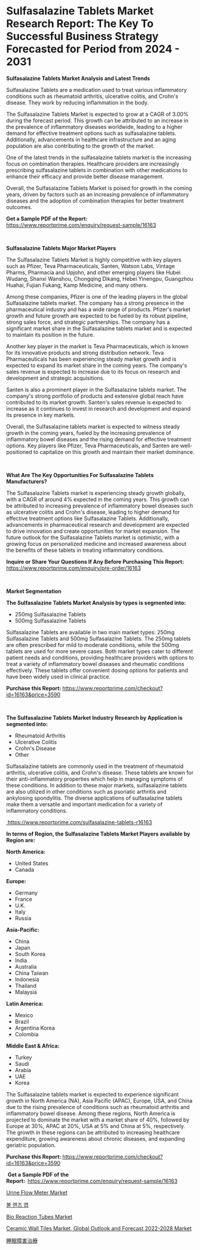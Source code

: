<p><h1>Sulfasalazine Tablets Market Research Report: The Key To Successful Business Strategy Forecasted for Period from 2024 - 2031</h1></p><p><strong>Sulfasalazine Tablets Market Analysis and Latest Trends</strong></p>
<p><p>Sulfasalazine Tablets are a medication used to treat various inflammatory conditions such as rheumatoid arthritis, ulcerative colitis, and Crohn's disease. They work by reducing inflammation in the body.</p><p>The Sulfasalazine Tablets Market is expected to grow at a CAGR of 3.00% during the forecast period. This growth can be attributed to an increase in the prevalence of inflammatory diseases worldwide, leading to a higher demand for effective treatment options such as sulfasalazine tablets. Additionally, advancements in healthcare infrastructure and an aging population are also contributing to the growth of the market.</p><p>One of the latest trends in the sulfasalazine tablets market is the increasing focus on combination therapies. Healthcare providers are increasingly prescribing sulfasalazine tablets in combination with other medications to enhance their efficacy and provide better disease management.</p><p>Overall, the Sulfasalazine Tablets Market is poised for growth in the coming years, driven by factors such as an increasing prevalence of inflammatory diseases and the adoption of combination therapies for better treatment outcomes.</p></p>
<p><strong>Get a Sample PDF of the Report:&nbsp;</strong> <a href="https://www.reportprime.com/enquiry/request-sample/16163">https://www.reportprime.com/enquiry/request-sample/16163</a></p>
<p>&nbsp;</p>
<p><strong>Sulfasalazine Tablets Major Market Players</strong></p>
<p><p>The Sulfasalazine Tablets Market is highly competitive with key players such as Pfizer, Teva Pharmaceuticals, Santen, Watson Labs, Vintage Pharms, Pharmacia and Upjohn, and other emerging players like Hubei Wudang, Shanxi Wanshou, Chongqing Dikang, Hebei Yinengpu, Guangzhou Huahai, Fujian Fukang, Kamp Medicine, and many others. </p><p>Among these companies, Pfizer is one of the leading players in the global Sulfasalazine tablets market. The company has a strong presence in the pharmaceutical industry and has a wide range of products. Pfizer's market growth and future growth are expected to be fueled by its robust pipeline, strong sales force, and strategic partnerships. The company has a significant market share in the Sulfasalazine tablets market and is expected to maintain its position in the future.</p><p>Another key player in the market is Teva Pharmaceuticals, which is known for its innovative products and strong distribution network. Teva Pharmaceuticals has been experiencing steady market growth and is expected to expand its market share in the coming years. The company's sales revenue is expected to increase due to its focus on research and development and strategic acquisitions.</p><p>Santen is also a prominent player in the Sulfasalazine tablets market. The company's strong portfolio of products and extensive global reach have contributed to its market growth. Santen's sales revenue is expected to increase as it continues to invest in research and development and expand its presence in key markets.</p><p>Overall, the Sulfasalazine tablets market is expected to witness steady growth in the coming years, fueled by the increasing prevalence of inflammatory bowel diseases and the rising demand for effective treatment options. Key players like Pfizer, Teva Pharmaceuticals, and Santen are well-positioned to capitalize on this growth and maintain their market dominance.</p></p>
<p>&nbsp;</p>
<p><strong>What Are The Key Opportunities For Sulfasalazine Tablets Manufacturers?</strong></p>
<p><p>The Sulfasalazine Tablets market is experiencing steady growth globally, with a CAGR of around 4% expected in the coming years. This growth can be attributed to increasing prevalence of inflammatory bowel diseases such as ulcerative colitis and Crohn's disease, leading to higher demand for effective treatment options like Sulfasalazine Tablets. Additionally, advancements in pharmaceutical research and development are expected to drive innovation and create opportunities for market expansion. The future outlook for the Sulfasalazine Tablets market is optimistic, with a growing focus on personalized medicine and increased awareness about the benefits of these tablets in treating inflammatory conditions.</p></p>
<p><strong>Inquire or Share Your Questions If Any Before Purchasing This Report:</strong> <a href="https://www.reportprime.com/enquiry/pre-order/16163">https://www.reportprime.com/enquiry/pre-order/16163</a></p>
<p>&nbsp;</p>
<p><strong>Market Segmentation</strong></p>
<p><strong>The Sulfasalazine Tablets Market Analysis by types is segmented into:</strong></p>
<p><ul><li>250mg Sulfasalazine Tablets</li><li>500mg Sulfasalazine Tablets</li></ul></p>
<p><p>Sulfasalazine Tablets are available in two main market types: 250mg Sulfasalazine Tablets and 500mg Sulfasalazine Tablets. The 250mg tablets are often prescribed for mild to moderate conditions, while the 500mg tablets are used for more severe cases. Both market types cater to different patient needs and conditions, providing healthcare providers with options to treat a variety of inflammatory bowel diseases and rheumatic conditions effectively. These tablets offer convenient dosing options for patients and have been widely used in clinical practice.</p></p>
<p><strong>Purchase this Report:&nbsp;</strong><a href="https://www.reportprime.com/checkout?id=16163&price=3590">https://www.reportprime.com/checkout?id=16163&price=3590</a></p>
<p>&nbsp;</p>
<p><strong>The Sulfasalazine Tablets Market Industry Research by Application is segmented into:</strong></p>
<p><ul><li>Rheumatoid Arthritis</li><li>Ulcerative Colitis</li><li>Crohn's Disease</li><li>Other</li></ul></p>
<p><p>Sulfasalazine tablets are commonly used in the treatment of rheumatoid arthritis, ulcerative colitis, and Crohn's disease. These tablets are known for their anti-inflammatory properties which help in managing symptoms of these conditions. In addition to these major markets, sulfasalazine tablets are also utilized in other conditions such as psoriatic arthritis and ankylosing spondylitis. The diverse applications of sulfasalazine tablets make them a versatile and important medication for a variety of inflammatory conditions.</p></p>
<p><a href="https://www.reportprime.com/sulfasalazine-tablets-r16163">&nbsp;https://www.reportprime.com/sulfasalazine-tablets-r16163</a></p>
<p><strong>In terms of Region, the Sulfasalazine Tablets Market Players available by Region are:</strong></p>
<p>
    <p> <strong> North America: </strong>
        <ul>
            <li>United States</li>
            <li>Canada</li>
        </ul>
        </p> 
    <p> <strong> Europe: </strong>
        <ul>
            <li>Germany</li>
            <li>France</li>
            <li>U.K.</li>
            <li>Italy</li>
            <li>Russia</li>
        </ul>
        </p> 
    <p> <strong> Asia-Pacific: </strong>
        <ul>
            <li>China</li>
            <li>Japan</li>
            <li>South Korea</li>
            <li>India</li>
            <li>Australia</li>
            <li>China Taiwan</li>
            <li>Indonesia</li>
            <li>Thailand</li>
            <li>Malaysia</li>
        </ul>
        </p> 
    <p> <strong> Latin America: </strong>
        <ul>
            <li>Mexico</li>
            <li>Brazil</li>
            <li>Argentina Korea</li>
            <li>Colombia</li>
        </ul>
        </p> 
    <p> <strong> Middle East & Africa: </strong>
        <ul>
            <li>Turkey</li>
            <li>Saudi</li>
            <li>Arabia</li>
            <li>UAE</li>
            <li>Korea</li>
        </ul>
    </p>
    </p>
<p><p>The Sulfasalazine tablets market is expected to experience significant growth in North America (NA), Asia Pacific (APAC), Europe, USA, and China due to the rising prevalence of conditions such as rheumatoid arthritis and inflammatory bowel disease. Among these regions, North America is projected to dominate the market with a market share of 40%, followed by Europe at 30%, APAC at 20%, USA at 5% and China at 5%, respectively. The growth in these regions can be attributed to increasing healthcare expenditure, growing awareness about chronic diseases, and expanding geriatric population.</p></p>
<p><strong>Purchase this Report: </strong><a href="https://www.reportprime.com/checkout?id=16163&price=3590">https://www.reportprime.com/checkout?id=16163&price=3590</a></p>
<p>&nbsp;<strong>Get a Sample PDF of the Report:&nbsp;&nbsp;</strong><a href="https://www.reportprime.com/enquiry/request-sample/16163">https://www.reportprime.com/enquiry/request-sample/16163</a></p>
<p><strong></strong></p>
<p><p><a href="https://medium.com/@susanwest38/global-urine-flow-meter-market-by-product-type-by-application-by-region-and-companies-industry-27c81ffb9f06">Urine Flow Meter Market</a></p><p><a href="https://medium.com/@adsogvwv75/%EA%B8%80%EB%A1%9C%EB%B2%8C-%EB%B3%BC-%EB%A0%8C%EC%A6%88-%EC%BA%A1-%EC%8B%9C%EC%9E%A5-%EA%B7%9C%EB%AA%A8%EB%8A%94-2024%EB%85%84%EB%B6%80%ED%84%B0-2031%EB%85%84%EA%B9%8C%EC%A7%80-13-%EC%9D%98-%EC%97%B0%ED%8F%89%EA%B7%A0-%EC%84%B1%EC%9E%A5%EB%A5%A0-cagr-%EC%9D%84-%EA%B2%BD%ED%97%98%ED%95%A0-%EA%B2%83%EC%9C%BC%EB%A1%9C-%EC%82%B0%EC%97%85-%EC%A0%84%EB%A7%9D%EC%97%90-%EB%94%B0%EB%A5%B4%EB%A9%B4-%EC%98%88%EC%83%81%EB%90%A9%EB%8B%88%EB%8B%A4-7e4e0684be5c">볼 렌즈 캡</a></p><p><a href="https://medium.com/@andrew.gibson967/global-bio-reaction-tubes-market-analysis-trends-forecasts-and-growth-opportunities-2024-c00df23fe98f">Bio Reaction Tubes Market</a></p><p><a href="https://issuu.com/reportprime-2/docs/ceramic-wall-tiles-market-global-ou_8e144e9492587a">Ceramic Wall Tiles Market, Global Outlook and Forecast 2022-2028 Market</a></p><p><a href="https://medium.com/@carengczpoe/%E7%9D%A1%E7%9C%A0%E9%9A%9C%E5%AE%B3%E6%B2%BB%E7%99%82%E5%B8%82%E5%A0%B4-%E6%A5%AD%E7%95%8C%E3%81%AE%E6%99%AF%E8%A6%B3-%E6%88%90%E9%95%B7%E3%81%AE%E8%BB%8C%E8%B7%A1-%E3%81%8A%E3%82%88%E3%81%B3%E3%82%B0%E3%83%AD%E3%83%BC%E3%83%90%E3%83%AB%E5%B8%82%E5%A0%B4-bec4ec2b0e07">睡眠障害治療</a></p></p>